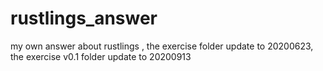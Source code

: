 # rustlings_answer
my own answer about rustlings  ,
the exercise folder update to  20200623,               
the exercise v0.1 folder update to 20200913
